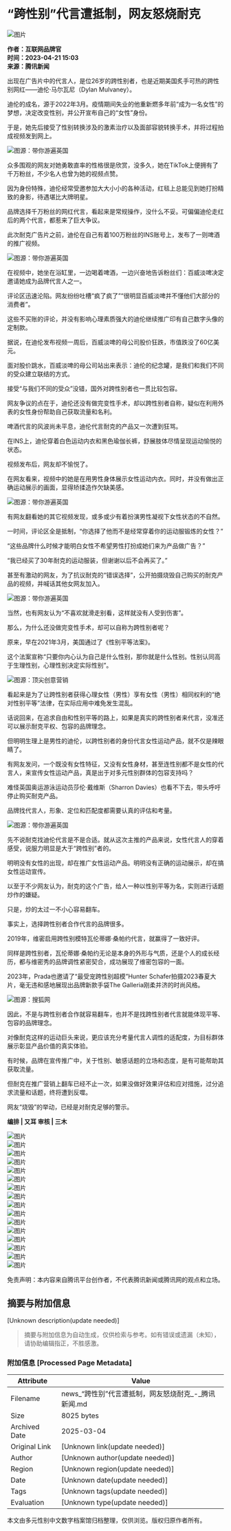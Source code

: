 # “跨性别”代言遭抵制，网友怒烧耐克

![图片](https://inews.gtimg.com/newsapp_bt/0/0122113249149_5991/0)  

**作者：互联网品牌官**  
**时间：2023-04-21 15:03**  
**来源：腾讯新闻**

出现在广告片中的代言人，是位26岁的跨性别者，也是近期美国炙手可热的跨性别网红——迪伦·马尔瓦尼（Dylan Mulvaney）。

迪伦的成名，源于2022年3月。疫情期间失业的他重新燃多年前“成为一名女性”的梦想，决定改变性别，并公开宣布自己的“女性”身份。

于是，她先后接受了性别转换涉及的激素治疗以及面部容貌转换手术，并将过程拍成视频发到网上。

![图源：带你游遍英国](https://inews.gtimg.com/newsapp_bt/0/0522140926837_6113/0)

众多围观的网友对她勇敢直率的性格很是欣赏，没多久，她在TikTok上便拥有了千万粉丝，不少名人也曾为她的视频点赞。

因为身份特殊，迪伦经常受邀参加大大小小的各种活动，红毯上总能见到她打扮精致的身影，待遇堪比大牌明星。

品牌选择千万粉丝的网红代言，看起来是常规操作，没什么不妥。可偏偏迪伦走红后的两个代言，都惹来了巨大争议。

此次耐克广告片之前，迪伦在自己有着100万粉丝的INS账号上，发布了一则啤酒的推广视频。

![图源：带你游遍英国](https://inews.gtimg.com/newsapp_bt/0/0522140926837_6113/0)

在视频中，她坐在浴缸里，一边喝着啤酒，一边兴奋地告诉粉丝们：百威淡啤决定邀请她成为品牌代言人之一。

评论区迅速沦陷。网友纷纷吐槽“疯了疯了”“很明显百威淡啤并不懂他们大部分的消费者”。

这些不买账的评论，并没有影响心理素质强大的迪伦继续推广印有自己数字头像的定制款。

据说，在迪伦发布视频一周后，百威淡啤的母公司股价狂跌，市值跌没了60亿美元。

面对股价跳水，百威淡啤的母公司站出来表示：迪伦的纪念罐，是我们和我们不同的受众建立联结的方式。

接受“与我们不同的受众”没错，国外对跨性别者也一贯比较包容。

网友争议的点在于，迪伦还没有做完变性手术，却以跨性别者自称，疑似在利用外表的女性身份帮助自己获取流量和名利。

啤酒代言的风波尚未平息，迪伦代言耐克的产品又一次遭到狂骂。

在INS上，迪伦穿着白色运动内衣和黑色瑜伽长裤，舒展肢体尽情呈现运动愉悦的状态。

视频发布后，网友却不愉悦了。

在网友看来，视频中的她是在用男性身体展示女性运动内衣。同时，并没有做出正确运动展示的画面，显得矫揉造作欠缺美感。

![图源：带你游遍英国](https://inews.gtimg.com/newsapp_bt/0/0522140926837_6113/0)

有网友翻看她的其它视频发现，或多或少有着扮演男性凝视下女性状态的不自然。

一时间，评论区全是抵制，“你选择了他而不是经常穿着你的运动服锻炼的女性？”

“这些品牌什么时候才能明白女性不希望男性打扮成她们来为产品做广告？”

“我已经买了30年耐克的运动服装，但谢谢以后不会再买了。”

甚至有激动的网友，为了抗议耐克的“错误选择”，公开拍摄烧毁自己购买的耐克产品的视频，并喊话其他女网友加入。

![图源：带你游遍英国](https://inews.gtimg.com/newsapp_bt/0/0522140926837_6113/0)

当然，也有网友认为“不喜欢就滑走别看，这样就没有人受到伤害”。

那么，为什么还没做完变性手术，却可以自称为跨性别者呢？

原来，早在2021年3月，美国通过了《性别平等法案》。

这个法案宣称“只要你内心认为自己是什么性别，那你就是什么性别。性别认同高于生理性别，心理性别决定实际性别”。

![图源：顶尖创意营销](https://inews.gtimg.com/newsapp_bt/0/0522140926837_6113/0)

看起来是为了让跨性别者获得心理女性（男性）享有女性（男性）相同权利的“绝对性别平等”法律，在实际应用中难免发生混乱。

话说回来，在追求自由和性别平等的路上，如果是真实的跨性别者来代言，没准还可以展示耐克平权、包容的品牌理念。

但明明生理上是男性的迪伦，以跨性别者的身份代言女性运动产品，就不仅是辣眼睛了。

有网友发问，一个既没有女性特征，又没有女性身材，甚至连性别都不是女性的代言人，来宣传女性运动产品，真是出于对多元性别群体的包容支持吗？

难怪英国奥运游泳运动员莎伦·戴维斯（Sharron Davies）也看不下去，带头呼吁停止购买耐克产品。

品牌找代言人，形象、定位和匹配度都需要认真的评估和考量。

![图源：带你游遍英国](https://inews.gtimg.com/newsapp_bt/0/0522140926837_6113/0)

先不说耐克找迪伦代言是不是合适。就从这次主推的产品来说，女性代言人的穿着感受，说服力明显是大于“跨性别”者的。

明明没有女性的出现，却在推广女性运动产品。明明没有正确的运动展示，却在搞女性运动宣传。

以至于不少网友认为，耐克的这个广告，给人一种以性别平等为名，实则进行话题炒作的嫌疑。

只是，炒的太过一不小心容易翻车。

事实上，选择跨性别者合作代言的品牌很多。

2019年，维密启用跨性别模特瓦伦蒂娜·桑帕约代言，就赢得了一致好评。

同样是跨性别者，瓦伦蒂娜·桑帕约无论是本身的外形与气质，还是个人的成长经历，都与维密秀的品牌调性紧密契合，成功展现了维密包容的一面。

2023年，Prada也邀请了“最受宠跨性别超模”Hunter Schafer拍摄2023春夏大片，毫无违和感地展现出品牌新款手袋The Galleria刚柔并济的时尚风格。

![图源：搜狐网](https://inews.gtimg.com/newsapp_bt/0/0522140926837_6113/0)

因此，不是与跨性别者合作就容易翻车，也并不是找跨性别者代言就能体现平等、包容的品牌理念。

对像耐克这样的运动巨头来说，更应该充分考量代言人调性的适配度，为目标群体展示彰显产品价值的真实体验。

有时候，品牌在宣传推广中，关于性别、敏感话题的立场和态度，是有可能帮助其获取流量。

但耐克在推广营销上翻车已经不止一次，如果没做好效果评估和应对措施，过分追求流量和话题，终将遭到反噬。

网友“烧毁”的举动，已经是对耐克足够的警示。

**编排 | 又耳   审核 | 三木**

![图片](http://inews.gtimg.com/newsapp_bt/0/15781469998/641)  
![图片](http://inews.gtimg.com/newsapp_bt/0/15781470020/641)  
![图片](http://inews.gtimg.com/newsapp_bt/0/15781470022/641)  
![图片](http://inews.gtimg.com/newsapp_bt/0/15781470023/641)  
![图片](http://inews.gtimg.com/newsapp_bt/0/13196192550/641)  
![图片](http://inews.gtimg.com/newsapp_bt/0/15781470051/641)  
![图片](http://inews.gtimg.com/newsapp_bt/0/15781470052/641)  
![图片](http://inews.gtimg.com/newsapp_bt/0/15781470086/641)  
![图片](http://inews.gtimg.com/newsapp_bt/0/15781470087/641)  
![图片](http://inews.gtimg.com/newsapp_bt/0/15781470088/641)  
![图片](http://inews.gtimg.com/newsapp_bt/0/13196192553/641)  
![图片](http://inews.gtimg.com/newsapp_bt/0/15781470107/641)  
![图片](http://inews.gtimg.com/newsapp_bt/0/15781470108/641)  
![图片](http://inews.gtimg.com/newsapp_bt/0/13911604564/641)  
![图片](http://inews.gtimg.com/newsapp_bt/0/15781469625/641)  
![图片](http://inews.gtimg.com/newsapp_bt/0/15780830579/641)  

免责声明：本内容来自腾讯平台创作者，不代表腾讯新闻或腾讯网的观点和立场。
<!-- tcd_original_link https://news.qq.com/rain/a/20230421A05HCK00 -->


## 摘要与附加信息

<!-- tcd_abstract -->
[Unknown description(update needed)]
<!-- tcd_abstract_end -->

> 摘要与附加信息为自动生成，仅供检索与参考。如有错误或遗漏（未知），请协助编辑指正，不胜感激。

### 附加信息 [Processed Page Metadata]

| Attribute       | Value                                  |
|-----------------|----------------------------------------|
| Filename        | news_“跨性别”代言遭抵制，网友怒烧耐克_-_腾讯新闻.md                             |
| Size            | 8025 bytes                           |
| Archived Date   | 2025-03-04                             |
| Original Link   | [Unknown link(update needed)]                       |
| Author          | [Unknown author(update needed)]                               |
| Region          | [Unknown region(update needed)]                               |
| Date            | [Unknown date(update needed)]                                 |
| Tags            | [Unknown tags(update needed)]                                 |
| Evaluation            | [Unknown type(update needed)]                                 |
<!-- tcd_table_end -->

本文由多元性别中文数字档案馆归档整理，仅供浏览。版权归原作者所有。
